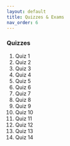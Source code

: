 ```yaml
---
layout: default 
title: Quizzes & Exams 
nav_order: 6
---
```



### Quizzes

1. Quiz 1
2. Quiz 2
3. Quiz 3
4. Quiz 4
5. Quiz 5
6. Quiz 6
7. Quiz 7
8. Quiz 8
9. Quiz 9
10. Quiz 10
11. Quiz 11
12. Quiz 12
13. Quiz 13
14. Quiz 14 
